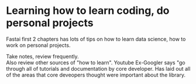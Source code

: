 # Learning how to learn coding, do personal projects  

Fastai first 2 chapters has lots of tips on how to learn data science, how to work on personal projects.  

Take notes, review frequently.  
Also review other sources of "how to learn".  Youtube Ex-Googler says "go through all of tutorials and documentation by core developer.  Has laid out all of the areas that core deveopers thought were important about the library.   
